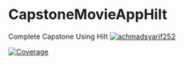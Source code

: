 # CapstoneMovieAppHilt
Complete Capstone Using Hilt
[![achmadsyarif252](https://circleci.com/gh/achmadsyarif252/CapstoneMovieAppHilt.svg?style=svg)](https://circleci.com/gh/achmadsyarif252/CapstoneMovieAppHilt)

[![Coverage](https://img.shields.io/badge/coverage-xx%25-green.svg)](https://circleci.com/gh/achmadsyarif252/CapstoneMovieAppHilt)


